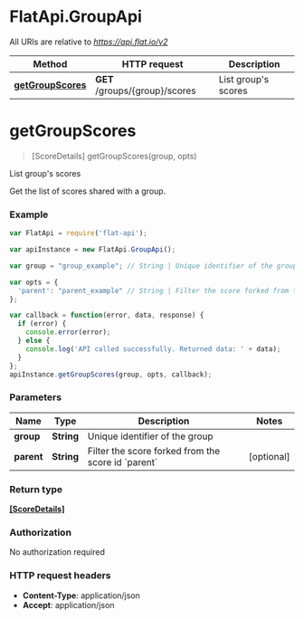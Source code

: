 # FlatApi.GroupApi

All URIs are relative to *https://api.flat.io/v2*

Method | HTTP request | Description
------------- | ------------- | -------------
[**getGroupScores**](GroupApi.md#getGroupScores) | **GET** /groups/{group}/scores | List group&#39;s scores


<a name="getGroupScores"></a>
# **getGroupScores**
> [ScoreDetails] getGroupScores(group, opts)

List group&#39;s scores

Get the list of scores shared with a group. 

### Example
```javascript
var FlatApi = require('flat-api');

var apiInstance = new FlatApi.GroupApi();

var group = "group_example"; // String | Unique identifier of the group

var opts = { 
  'parent': "parent_example" // String | Filter the score forked from the score id `parent`
};

var callback = function(error, data, response) {
  if (error) {
    console.error(error);
  } else {
    console.log('API called successfully. Returned data: ' + data);
  }
};
apiInstance.getGroupScores(group, opts, callback);
```

### Parameters

Name | Type | Description  | Notes
------------- | ------------- | ------------- | -------------
 **group** | **String**| Unique identifier of the group | 
 **parent** | **String**| Filter the score forked from the score id &#x60;parent&#x60; | [optional] 

### Return type

[**[ScoreDetails]**](ScoreDetails.md)

### Authorization

No authorization required

### HTTP request headers

 - **Content-Type**: application/json
 - **Accept**: application/json

